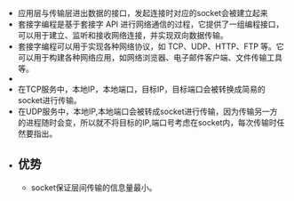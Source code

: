 - 应用层与传输层进出数据的接口，发起连接时对应的socket会被建立起来
- 套接字编程是基于套接字 API 进行网络通信的过程，它提供了一组编程接口，可以用于建立、监听和接收网络连接，并实现双向数据传输。
- 套接字编程可以用于实现各种网络协议，如 TCP、UDP、HTTP、FTP 等。它可以用于构建各种网络应用，如网络浏览器、电子邮件客户端、文件传输工具等。
-
- 在TCP服务中，本地IP，本地端口，目标IP，目标端口会被转换成简易的socket进行传输。
- 在UDP服务中，本地IP,本地端口会被转成socket进行传输，因为传输另一方的进程随时会变，所以就不将目标的IP,端口号考虑在socket内，每次传输时任然要指出。
- ## 优势
	- socket保证层间传输的信息量最小。